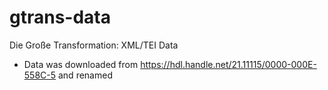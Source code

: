 # gtrans-data
Die Große Transformation: XML/TEI Data


* Data was downloaded from https://hdl.handle.net/21.11115/0000-000E-558C-5 and renamed